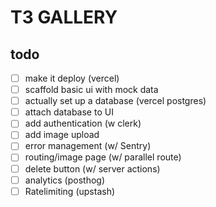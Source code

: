 # T3 GALLERY

## todo

- [ ] make it deploy (vercel)
- [ ] scaffold basic ui with mock data
- [ ] actually set up a database (vercel postgres)
- [ ] attach database to UI
- [ ] add authentication (w clerk)
- [ ] add image upload
- [ ] error management (w/ Sentry)
- [ ] routing/image page (w/ parallel route)
- [ ] delete button (w/ server actions)
- [ ] analytics (posthog)
- [ ] Ratelimiting (upstash)